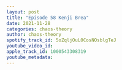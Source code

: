 ```yaml
---
layout: post
title: "Episode 58 Kenji Brea"
date: 2021-11-28
categories: chaos-theory
author: chaos-theory
spotify_track_id: 5oZqljOuL0CosNOsblgTeJ
youtube_video_id: 
apple_track_id: 1000543308319
youtube_metadata: 
---
```

